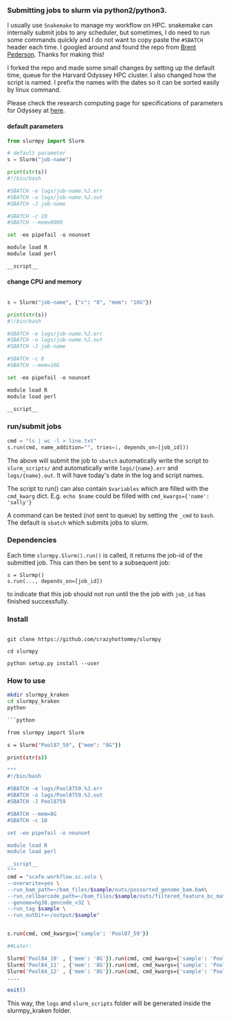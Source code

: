 
### Submitting jobs to slurm via python2/python3.

I usually use `Snakemake` to manage my workflow on HPC. snakemake can internally submit jobs to any scheduler, but sometimes, I do need to run some commands quickly and I do not want to copy paste the `#SBATCH` header each time.
I googled around and found the repo from [Brent Pederson](https://github.com/brentp/slurmpy). Thanks for making this!

I forked the repo and made some small changes by setting up the default time, queue for the Harvard Odyssey HPC cluster. I also changed how the script is named. I prefix the names with the dates so it can be sorted easily by linux command.

Please check the research computing page for specifications of parameters for Odyssey at [here](https://www.rc.fas.harvard.edu/resources/running-jobs/).


#### default parameters

```Python
from slurmpy import Slurm

# default parameter
s = Slurm("job-name")

print(str(s))
#!/bin/bash

#SBATCH -e logs/job-name.%J.err
#SBATCH -o logs/job-name.%J.out
#SBATCH -J job-name

#SBATCH -c 10
#SBATCH --mem=8000

set -eo pipefail -o nounset

module load R
module load perl

__script__

```

#### change CPU and memory

```python

s = Slurm("job-name", {"c": "8", "mem": "16G"})

print(str(s))
#!/bin/bash

#SBATCH -e logs/job-name.%J.err
#SBATCH -o logs/job-name.%J.out
#SBATCH -J job-name

#SBATCH -c 8
#SBATCH --mem=16G

set -eo pipefail -o nounset

module load R
module load perl

__script__

```

### run/submit jobs 

```python
cmd = "ls | wc -l > line.txt"
s.run(cmd, name_addition="", tries=1, depends_on=[job_id]))

```

The above will submit the job to `sbatch` automatically write the script to `slurm_scripts/`
and automatically write `logs/{name}.err` and `logs/{name}.out`. It will have today's
date in the log and script names.

The script to run() can also contain `$variables` which are filled with the `cmd_kwarg` dict.
E.g. `echo $name` could be filled with `cmd_kwargs={'name': 'sally'}`

A command can be tested (not sent to queue) by setting the `_cmd` to `bash`.
The default is `sbatch` which submits jobs to slurm.


### Dependencies


Each time `slurmpy.Slurm().run()` is called, it returns the job-id of the submitted job. This
can then be sent to a subsequent job:
```
s = Slurmp()
s.run(..., depends_on=[job_id])

```
to indicate that this job should not run until the the job with `job_id` has finished successfully.


### Install

```Shell

git clone https://github.com/crazyhottommy/slurmpy

cd slurmpy

python setup.py install --user

```

### How to use

```bash
mkdir slurmpy_kraken
cd slurmpy_kraken
python

```python

from slurmpy import Slurm

s = Slurm("Pool87_59", {"mem": "8G"})

print(str(s))

"""
#!/bin/bash

#SBATCH -e logs/Pool8759.%J.err
#SBATCH -o logs/Pool8759.%J.out
#SBATCH -J Pool8759

#SBATCH --mem=8G
#SBATCH -c 10

set -eo pipefail -o nounset

module load R
module load perl

__script__
"""
cmd = "scafe.workflow.sc.solo \
--overwrite=yes \
--run_bam_path=~/bam_files/$sample/outs/possorted_genome_bam.bam\
--run_cellbarcode_path=~/bam_files/$sample/outs/filtered_feature_bc_matrix/barcodes.tsv.gz \
--genome=hg38.gencode_v32 \
--run_tag $sample \
--run_outDir=~/output/$sample"


s.run(cmd, cmd_kwargs={'sample': 'Pool87_59'})

##Later:

Slurm('Pool84_10' , {'mem': '8G'}).run(cmd, cmd_kwargs={'sample': 'Pool84_10'})
Slurm('Pool84_11' , {'mem': '8G'}).run(cmd, cmd_kwargs={'sample': 'Pool84_11'})
Slurm('Pool84_12' , {'mem': '8G'}).run(cmd, cmd_kwargs={'sample': 'Pool84_12'})
....

exit()
```

This way, the `logs` and `slurm_scripts` folder will be generated inside the slurmpy_kraken folder.
